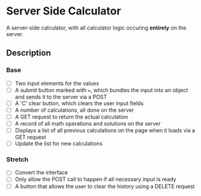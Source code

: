# Server Side Calculator

A server-side calculator, with all calculator logic occuring **entirely** on the server.

## Description

### Base
- [ ] Two input elements for the values
- [ ] A submit button marked with `=`, which bundles the input into an object and sends it to the server via a POST
- [ ] A 'C' clear button, which clears the user input fields
- [ ] A number of calculations, all done on the server
- [ ] A GET request to return the actual calculation
- [ ] A record of all math operations and solutions on the server
- [ ] Displays a list of all previous calculations on the page when it loads via a GET request
- [ ] Update the list for new calculations
### Stretch
- [ ] Convert the interface
- [ ] Only allow the POST call to happen if all necessary input is ready
- [ ] A button that allows the user to clear the history using a DELETE request